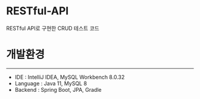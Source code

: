 # RESTful-API
RESTful API로 구현한 CRUD 테스트 코드

# 개발환경

---

- IDE : IntelliJ IDEA, MySQL Workbench 8.0.32
- Language : Java 11, MySQL 8
- Backend : Spring Boot, JPA, Gradle
